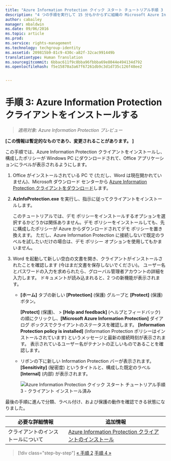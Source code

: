 ```yaml
---
title: "Azure Information Protection クイック スタート チュートリアル手順 3 | Azure Information Protection"
description: "4 つの手順を実行して 15 分もかからずに組織の Microsoft Azure Information Protection を簡単に試すことができる概要チュートリアルの手順 3 です。"
author: cabailey
manager: mbaldwin
ms.date: 09/06/2016
ms.topic: article
ms.prod: 
ms.service: rights-management
ms.technology: techgroup-identity
ms.assetid: 209815b9-81c9-430c-a82f-32cac991449b
translationtype: Human Translation
ms.sourcegitcommit: 6bbac611f9c8bba96fbbba69e8044e494134d792
ms.openlocfilehash: f5e15870a3a67f67261db9c3d1d735c126f48ee2


---
```


# 手順 3: Azure Information Protection クライアントをインストールする 

>*適用対象: Azure Information Protection プレビュー*

**[この情報は暫定的なものであり、変更されることがあります。 ]**

この手順では、Azure Information Protection クライアントをインストールし、構成したポリシーが Windows PC にダウンロードされて、Office アプリケーションにラベルが表示されるようにします。 

1. Office がインストールされている PC で (ただし、Word は現在開かれていません)、Microsoft ダウンロード センターから [Azure Information Protection クライアントをダウンロード](https://www.microsoft.com/en-us/download/details.aspx?id=53018)します。 

2. **AzInfoProtection.exe** を実行し、指示に従ってクライアントをインストールします。

    このチュートリアルでは、デモ ポリシーをインストールするオプションを選択するかどうかは関係ありません。デモ ポリシーをインストールしても、先に構成したポリシーが Azure からダウンロードされてデモ ポリシーを置き換えます。 ただし、Azure Information Protection に接続しないで既定のラベルを試したいだけの場合は、デモ ポリシー オプションを使用してもかまいません。 

3. Word を起動して新しい空白の文書を開き、クライアントがインストールされたことを確認します (今はまだ文書を保存しないでください)。 ユーザー名とパスワードの入力を求められたら、グローバル管理者アカウントの詳細を入力します。 ドキュメントが読み込まれると、2 つの新機能が表示されます。

    - **[ホーム]** タブの新しい **[Protection]** (保護) グループと **[Protect]** (保護) ボタン。

        **[Protect]** (保護)、 > **[Help and feedback]** (ヘルプとフィードバック) の順にクリックし、**[Microsoft Azure Information Protection]** ダイアログ ボックスでクライアントのステータスを確認します。 **[Information Protection policy is installed]** (Information Protection ポリシーはインストールされています) というメッセージと最新の接続時刻が表示されます。 表示されているユーザー名がテナントの正しいものであることを確認します。

    - リボンの下に新しい Information Protection バーが表示されます。 **[Sensitivity]** (秘密度) というタイトルと、構成した既定のラベル **[Internal]** (内部) が表示されます。 
    
        ![Azure Information Protection クイック スタート チュートリアル手順 3 - クライアント インストール済み](../media/word2013-callouts2.png)

最後の手順に進んで分類、ラベル付け、および保護の動作を確認できる状態になりました。

|必要な詳細情報|追加情報|
|--------------------------------|--------------------------|
|クライアントのインストールについて|[Azure Information Protection クライアントのインストール](info-protect-client.md)|


>[!div class="step-by-step"]
[&#171; 手順 2](infoprotect-tutorial-step2.md)
[手順 4 &#187;](infoprotect-tutorial-step4.md)


<!--HONumber=Sep16_HO1-->


